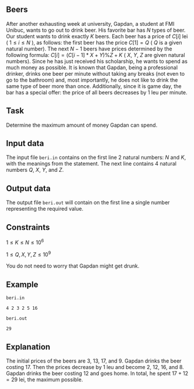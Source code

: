 ## Beers

After another exhausting week at university, Gapdan, a student at FMI Unibuc, wants to go out to drink beer. His favorite bar has $N$ types of beer. Our student wants to drink exactly $K$ beers. Each beer has a price of $C[i]$ lei ( $1 \leq i \leq N$ ), as follows: the first beer has the price $C[1] = Q$ ( $Q$ is a given natural number). The next $N-1$ beers have prices determined by the following formula: $C[i] = ( C[i-1] * X + Y ) \% Z + K$ ( $X$, $Y$, $Z$ are given natural numbers). Since he has just received his scholarship, he wants to spend as much money as possible. It is known that Gapdan, being a professional drinker, drinks one beer per minute without taking any breaks (not even to go to the bathroom) and, most importantly, he does not like to drink the same type of beer more than once. Additionally, since it is game day, the bar has a special offer: the price of all beers decreases by 1 leu per minute.

## Task

Determine the maximum amount of money Gapdan can spend. 

## Input data

The input file `beri.in` contains on the first line 2 natural numbers: $N$ and $K$, with the meanings from the statement. The next line contains 4 natural numbers $Q$, $X$, $Y$, and $Z$. 

## Output data

The output file `beri.out` will contain on the first line a single number representing the required value. 

## Constraints

$1 \leq K \leq N \leq 10^6$

$1 \leq Q, X, Y, Z \leq 10^9$

You do not need to worry that Gapdan might get drunk.

## Example

`beri.in` 
```
4 2 3 2 5 16
```

`beri.out` 
```
29
```

## Explanation

The initial prices of the beers are $3$, $13$, $17$, and $9$. Gapdan drinks the beer costing $17$. Then the prices decrease by 1 leu and become $2$, $12$, $16$, and $8$. Gapdan drinks the beer costing $12$ and goes home. In total, he spent $17 + 12 = 29$ lei, the maximum possible.
